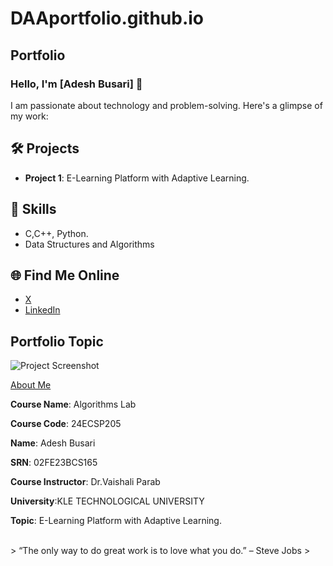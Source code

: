 # DAAportfolio.github.io
## Portfolio

### Hello, I'm [Adesh Busari] 👋

I am passionate about technology and problem-solving. Here's a glimpse of my work:

## 🛠️ Projects
- **Project 1**: E-Learning Platform with Adaptive Learning.


## 🚀 Skills
- C,C++, Python.
- Data Structures and Algorithms

## 🌐 Find Me Online
- [X](https://x.com/adeshbusari?s=11)
- [LinkedIn](https://www.linkedin.com/in/adesh-busari-903157287?utm_source=share&utm_campaign=share_via&utm_content=profile&utm_medium=ios_app)

## Portfolio Topic

![Project Screenshot](e-learning.jpg)



[About Me](about.md)

**Course Name**: Algorithms Lab 

**Course Code**: 24ECSP205

**Name**: Adesh Busari

**SRN**: 02FE23BCS165

**Course Instructor**: Dr.Vaishali Parab

**University**:KLE TECHNOLOGICAL UNIVERSITY

**Topic**: E-Learning Platform with Adaptive Learning.


</dl>

<br> 
> “The only way to do great work is to love what you do.” – Steve Jobs
>
